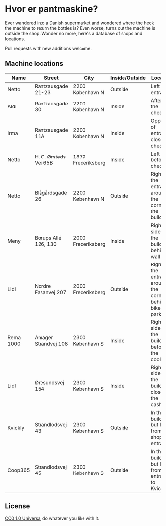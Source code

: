Hvor er pantmaskine?
====================

Ever wandered into a Danish supermarket and wondered where the heck the machine
to return the bottles is? Even worse, turns out the machine is outside the
shop. Wonder no more, here's a database of shops and locations.

Pull requests with new additions welcome.

Machine locations
-----------------

| Name | Street | City | Inside/Outside | Location | Notes |
|------|--------|------|----------------|----------|-------|
| Netto | Rantzausgade 21-23 | 2200 København N | Outside | Left of entrance |  |
| Aldi | Rantzausgade 30 | 2200 København N | Inside | After (!) the checkout |  |
| Irma | Rantzausgade 11A | 2200 København N | Inside | Opposite of entrance, close to checkout |  |
| Netto | H. C. Ørsteds Vej 65B | 1879 Frederiksberg | Inside | Left side before checkout |  |
| Netto | Blågårdsgade 26 | 2200 København N | Outside | Right of the entrance around the corner of the building |  |
| Meny | Borups Allé 126, 130 | 2000 Frederiksberg | Inside | Right side of the building, behind a wall |  |
| Lidl | Nordre Fasanvej 207 | 2000 Frederiksberg | Outside | Right of the entrance, around the corner, behind bike parking |  |
| Rema 1000 | Amager Strandvej 108 | 2300 København S | Inside | Right side of the building, before the coolers |  |
| Lidl | Øresundsvej 154 | 2300 København S | Inside | Right side of the building close to the cashiers |  |
| Kvickly | Strandlodsvej 43 | 2300 København S | Outside | In the building but left from the shop entrance |  |
| Coop365 | Strandlodsvej 45 | 2300 København S | Outside | In the building, but left from the entrance to Kvickly | Closes when Kvickly closes |

License
-------

[CC0 1.0 Universal](https://creativecommons.org/publicdomain/zero/1.0/) do
whatever you like with it.
